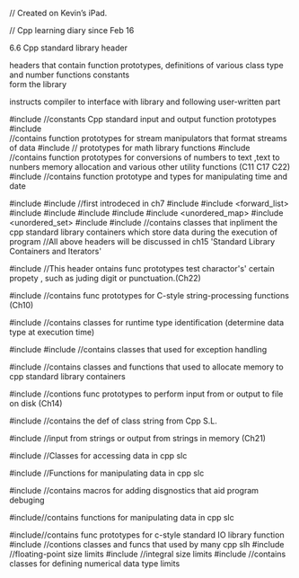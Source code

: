 
// Created on Kevin’s iPad.

//   Cpp  learning diary since Feb 16

6.6 Cpp standard library header

headers that contain function prototypes, 
                     definitions of various class type and number functions
                     constants  
 form the library

  instructs compiler  to interface with library and following user-written part

#include<iosteam>
//constants Cpp standard input and output function prototypes
#include<iomanip>	
//contains function  prototypes for stream  manipulators that  format streams of data
#include<cmath>	
// prototypes for math library functions 
#include<cstdlib>	
//contains function prototypes for conversions of numbers to text ,text to nunbers  memory allocation and various other utility functions (C11 C17 C22)
#include <ctime>
//contains function prototype and types for manipulating  time and date 

#include <array>
#include <vector> //first introdeced in ch7 
#include <list>
#include <forward_list>
#include <deque>
#include <queue>
#include <stack>
#include <map>
#include <unordered_map>
#include <unordered_set>
#include <set>
#include <bitset>
//contains classes that inpliment the cpp standard library containers which  store data during the execution of program 
//All above headers will be discussed in ch15 'Standard Library Containers and Iterators'

#include <cctype>
//This header ontains func prototypes test charactor's' certain propety , such as juding digit or punctuation.(Ch22)

#include <cstring>
//contains func prototypes for C-style string-processing functions (Ch10)

#include <typeinfo>
//contains classes for runtime type identification (determine data type at execution time)

#include <exception>
#include <stdexcept>
//contains classes that used for exception handling

#include <memory>
//contains classes and functions that used to allocate memory to cpp standard library containers 

#include <fstream>
//contions func prototypes to perform input from or output to file on disk (Ch14)

#include <string>
//contains the def of class string from Cpp S.L.

#include <sstream>
//input from strings or output from strings in memory (Ch21)


#include <iterator>
//Classes for accessing data in cpp slc

#include<algorithm>
//Functions for manipulating data in cpp slc 

#include<cassert> //contains macros for adding disgnostics that aid program debuging

#include<algorithm>//contains functions for manipulating data in cpp slc 

#include<cstdio>//contains func prototypes for c-style standard IO library function
#include<utility>  //contions classes and funcs that used by many cpp slh 
#include<cfloat>      //floating-point size limits
#include<climits>   //integral size limits
#include<limits>      //contains classes for defining numerical data type limits





